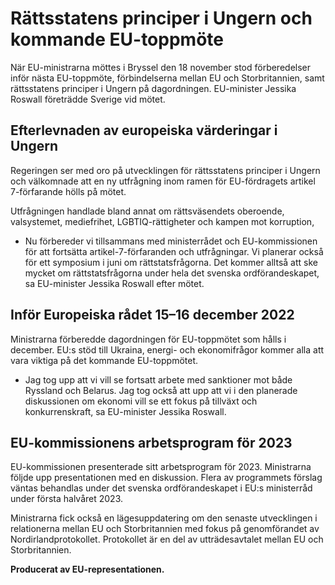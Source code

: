 # Rättsstatens principer i Ungern och kommande EU-toppmöte

När EU-ministrarna möttes i Bryssel den 18 november stod förberedelser inför nästa EU-toppmöte, förbindelserna mellan EU och Storbritannien, samt rättsstatens principer i Ungern på dagordningen. EU-minister Jessika Roswall företrädde Sverige vid mötet.

## Efterlevnaden av europeiska värderingar i Ungern

Regeringen ser med oro på utvecklingen för rättsstatens principer i Ungern och välkomnade att en ny utfrågning inom ramen för EU-fördragets artikel 7-förfarande hölls på mötet.

Utfrågningen handlade bland annat om rättsväsendets oberoende, valsystemet, mediefrihet, LGBTIQ-rättigheter och kampen mot korruption,

- Nu förbereder vi tillsammans med ministerrådet och EU-kommissionen för att fortsätta artikel-7-förfaranden och utfrågningar. Vi planerar också för ett symposium i juni om rättstatsfrågorna. Det kommer alltså att ske mycket om rättstatsfrågorna under hela det svenska ordförandeskapet, sa EU-minister Jessika Roswall efter mötet.

## Inför Europeiska rådet 15–16 december 2022

Ministrarna förberedde dagordningen för EU-toppmötet som hålls i december. EU:s stöd till Ukraina, energi- och ekonomifrågor kommer alla att vara viktiga på det kommande EU-toppmötet.

- Jag tog upp att vi vill se fortsatt arbete med sanktioner mot både Ryssland och Belarus. Jag tog också att upp att vi i den planerade diskussionen om ekonomi vill se ett fokus på tillväxt och konkurrenskraft, sa EU-minister Jessika Roswall.

## EU-kommissionens arbetsprogram för 2023

EU-kommissionen presenterade sitt arbetsprogram för 2023. Ministrarna följde upp presentationen med en diskussion. Flera av programmets förslag väntas behandlas under det svenska ordförandeskapet i EU:s ministerråd under första halvåret 2023.

Ministrarna fick också en lägesuppdatering om den senaste utvecklingen i relationerna mellan EU och Storbritannien med fokus på genomförandet av Nordirlandprotokollet. Protokollet är en del av utträdesavtalet mellan EU och Storbritannien.

**Producerat av EU-representationen.**
